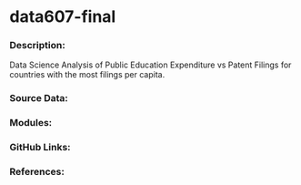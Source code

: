 # data607-final

### Description:
Data Science Analysis of Public Education Expenditure vs Patent Filings for countries
with the most filings per capita.

### Source Data:

### Modules:  


### GitHub Links:


### References:

